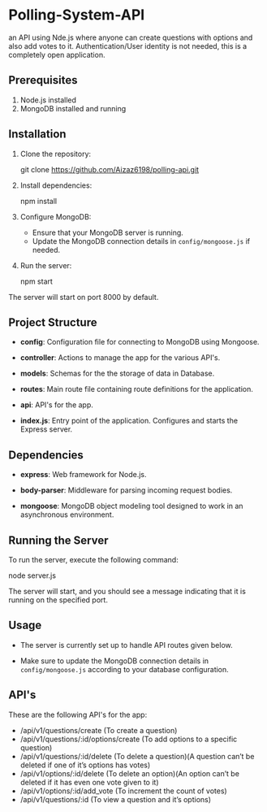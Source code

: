 # Polling-System-API
an API using Nde.js where anyone can create questions with options and also add votes to it. Authentication/User identity is not needed, this is a completely open application.


## Prerequisites
1. Node.js installed
2. MongoDB installed and running

## Installation
1. Clone the repository:

   git clone https://github.com/Aizaz6198/polling-api.git

3. Install dependencies:
 
   npm install

4. Configure MongoDB:
   - Ensure that your MongoDB server is running.
   - Update the MongoDB connection details in `config/mongoose.js` if needed.

5. Run the server:
   
   npm start

The server will start on port 8000 by default.

## Project Structure

- **config**: Configuration file for connecting to MongoDB using Mongoose.

- **controller**: Actions to manage the app for the various API's.

- **models**: Schemas for the the storage of data in Database.
  
- **routes**: Main route file containing route definitions for the application.

- **api**: API's for the app.

- **index.js**: Entry point of the application. Configures and starts the Express server.

## Dependencies

- **express**: Web framework for Node.js.
  
- **body-parser**: Middleware for parsing incoming request bodies.

- **mongoose**: MongoDB object modeling tool designed to work in an asynchronous environment.

## Running the Server

To run the server, execute the following command:

node server.js


The server will start, and you should see a message indicating that it is running on the specified port.

## Usage

- The server is currently set up to handle API routes given below.

- Make sure to update the MongoDB connection details in `config/mongoose.js` according to your database configuration.



## API's
These are the following API's for the app:
- /api/v1/questions/create (To create a question)
- /api/v1/questions/:id/options/create (To add options to a specific question)
- /api/v1/questions/:id/delete (To delete a question)(A question can’t be deleted if one of it’s options has votes)
- /api/v1/options/:id/delete (To delete an option)(An option can’t be deleted if it has even one vote given to it)
- /api/v1/options/:id/add_vote (To increment the count of votes)
- /api/v1/questions/:id (To view a question and it’s options)


